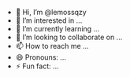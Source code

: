 - 👋 Hi, I’m @lemossqzy
- 👀 I’m interested in ...
- 🌱 I’m currently learning ...
- 💞️ I’m looking to collaborate on ...
- 📫 How to reach me ...
- 😄 Pronouns: ...
- ⚡ Fun fact: ...

<!---
lemossqzy/lemossqzy is a ✨ special ✨ repository because its `README.md` (this file) appears on your GitHub profile.
You can click the Preview link to take a look at your changes.
--->
